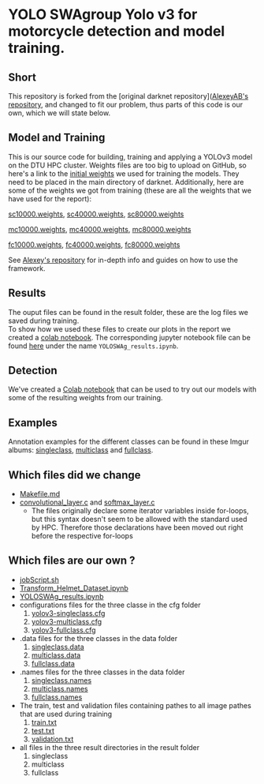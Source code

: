 # YOLO SWAgroup Yolo v3 for motorcycle detection and model training.
## Short 
This repository is forked from the [original darknet repository]([AlexeyAB's repository](https://github.com/AlexeyAB), and changed to fit our problem, thus parts of this code is our own, which we will state below.

## Model and Training
This is our source code for building, training and applying a YOLOv3 model on the DTU HPC cluster. Weights files are too big to upload on GitHub, so here's a link to the [initial weights](https://pjreddie.com/media/files/darknet53.conv.74) we used for training the models. They need to be placed in the main directory of darknet. Additionally, here are some of the weights we got from training (these are all the weights that we have used for the report):

[sc10000.weights](https://drive.google.com/uc?export=download&id=1wklpTEy81ja4hc_gFpvkgINI5EuhPPox), [sc40000.weights](https://drive.google.com/uc?export=download&id=1OBPpCRM0RzoqZFP8lqgAWIMAaMwk6Rs_), [sc80000.weights](https://drive.google.com/uc?export=download&id=1thk8p4XQoPwGu-PKtYGWQmW_-_M1fn_1)


[mc10000.weights](https://drive.google.com/uc?export=download&id=1-0REP3Qc_K-AcEMLzerSZEQQPwwYWPpa), [mc40000.weights](https://drive.google.com/uc?export=download&id=1z2wtcS7tl7OLQMpnLqm06m8NJf1uHzrk), [mc80000.weights](https://drive.google.com/uc?export=download&id=10h9jMU-SZdvDmHjsXq_pDoBL4BRr6sGn)


[fc10000.weights](https://drive.google.com/uc?export=download&id=1JyOqdfigz80wRVwtcTAM3Lzcg_9yUjxg), [fc40000.weights](https://drive.google.com/uc?export=download&id=1WCIATMEOWh1Csa7NwmDX1IJkKfQnQ4qI), [fc80000.weights](https://drive.google.com/uc?export=download&id=1Ow0rRmd0mAqgvlr55GTkijUl9pGKSiVR)

See [Alexey's repository](https://github.com/AlexeyAB/darknet#how-to-train-to-detect-your-custom-objects) for in-depth info and guides on how to use the framework.

## Results 
The ouput files can be found in the result folder, these are the log files we saved during training.   
To show how we used these files to create our plots in the report we created a [colab notebook](https://colab.research.google.com/drive/1KukcY0026BplZ4Mo4YG2Bz6EKsHtjZHN?usp=sharing). The corresponding jupyter notebook file can be found [here](YOLOSWAg_results.ipynb) under the name `YOLOSWAg_results.ipynb`.

## Detection
We've created a [Colab notebook](https://colab.research.google.com/drive/1ULT6TugpDRaLTk-CB3neusN_xTtCpTZk) that can be used to try out our models with some of the resulting weights from our training.

## Examples
Annotation examples for the different classes can be found in these Imgur albums: [singleclass](https://imgur.com/a/SrPj2mf), [multiclass](https://imgur.com/a/YZeurLa) and [fullclass](https://imgur.com/a/hpFyVRu).

## Which files did we change
 - [Makefile.md](Makefile.md)
 - [convolutional_layer.c](src/convolutional_layer.c) and [softmax_layer.c](src/softmax_layer.c)
     - The files originally declare some iterator variables inside for-loops, but this syntax doesn't seem to be allowed with the standard used by HPC. Therefore those declarations have been moved out right before the respective for-loops

## Which files are our own ? 
- [jobScript.sh](jobScript.sh)
- [Transform_Helmet_Dataset.ipynb](Transform_Helmet_Dataset.ipynb) 
- [YOLOSWAg_results.ipynb](YOLOSWAg_results.ipynb)
- configurations files for the three classe in the cfg folder
     1. [yolov3-singleclass.cfg](cfg/yolov3-singleclass.cfg)
     2. [yolov3-multiclass.cfg](cfg/yolov3-multiclass.cfg)
     3. [yolov3-fullclass.cfg](cfg/yolov3-fullclass.cfg)
-  .data files for the three classes in the data folder
     1. [singleclass.data](data/singleclass.data)
     2. [multiclass.data](data/multiclass.data)
     3. [fullclass.data](data/fullclass.data)
-  .names files for the three classes in the data folder
     1. [singleclass.names](data/singleclass.names)
     2. [multiclass.names](data/multiclass.names)
     3. [fullclass.names](data/fullclass.names)
- The train, test and validation files containing pathes to all image pathes that are used during training 
     1. [train.txt](data/train.txt)
     2. [test.txt](data/test.txt)
     3. [validation.txt](data/validation.txt)
- all files in the three result directories in the result folder
     1. singleclass
     2. multiclass
     3. fullclass

